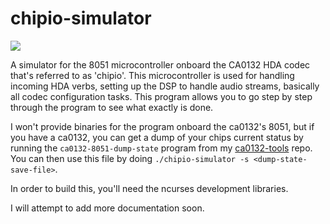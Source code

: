 # chipio-simulator
![](https://imgur.com/Mc28sZP.png)

A simulator for the 8051 microcontroller onboard the CA0132 HDA codec that's
referred to as 'chipio'. This microcontroller is used for handling incoming
HDA verbs, setting up the DSP to handle audio streams, basically all codec
configuration tasks. This program allows you to go step by step through the
program to see what exactly is done.

I won't provide binaries for the program onboard the ca0132's 8051, but if
you have a ca0132, you can get a dump of your chips current status by running
the `ca0132-8051-dump-state` program from my [ca0132-tools](https://github.com/Conmanx360/ca0132-tools)
repo. You can then use this file by doing `./chipio-simulator -s <dump-state-save-file>`.

In order to build this, you'll need the ncurses development libraries.

I will attempt to add more documentation soon.
